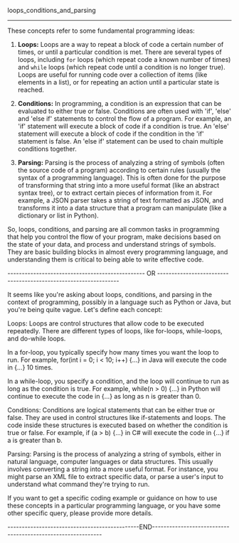 loops_conditions_and_parsing

------------------------------------------------------------------------------------------------------------------------------------

These concepts refer to some fundamental programming ideas:

1. **Loops:** Loops are a way to repeat a block of code a certain number of times, or until a particular condition is met. There are several types of loops, including `for` loops (which repeat code a known number of times) and `while` loops (which repeat code until a condition is no longer true). Loops are useful for running code over a collection of items (like elements in a list), or for repeating an action until a particular state is reached.

2. **Conditions:** In programming, a condition is an expression that can be evaluated to either true or false. Conditions are often used with 'if', 'else' and 'else if' statements to control the flow of a program. For example, an 'if' statement will execute a block of code if a condition is true. An 'else' statement will execute a block of code if the condition in the 'if' statement is false. An 'else if' statement can be used to chain multiple conditions together. 

3. **Parsing:** Parsing is the process of analyzing a string of symbols (often the source code of a program) according to certain rules (usually the syntax of a programming language). This is often done for the purpose of transforming that string into a more useful format (like an abstract syntax tree), or to extract certain pieces of information from it. For example, a JSON parser takes a string of text formatted as JSON, and transforms it into a data structure that a program can manipulate (like a dictionary or list in Python).

So, loops, conditions, and parsing are all common tasks in programming that help you control the flow of your program, make decisions based on the state of your data, and process and understand strings of symbols. They are basic building blocks in almost every programming language, and understanding them is critical to being able to write effective code.

------------------------------------------------ OR ----------------------------------------------------------------

It seems like you're asking about loops, conditions, and parsing in the context of programming, possibly in a language such as Python or Java, but you're being quite vague. Let's define each concept:

Loops: Loops are control structures that allow code to be executed repeatedly. There are different types of loops, like for-loops, while-loops, and do-while loops.

In a for-loop, you typically specify how many times you want the loop to run. For example, for(int i = 0; i < 10; i++) {...} in Java will execute the code in {...} 10 times.

In a while-loop, you specify a condition, and the loop will continue to run as long as the condition is true. For example, while(n > 0) {...} in Python will continue to execute the code in {...} as long as n is greater than 0.

Conditions: Conditions are logical statements that can be either true or false. They are used in control structures like if-statements and loops. The code inside these structures is executed based on whether the condition is true or false. For example, if (a > b) {...} in C# will execute the code in {...} if a is greater than b.

Parsing: Parsing is the process of analyzing a string of symbols, either in natural language, computer languages or data structures. This usually involves converting a string into a more useful format. For instance, you might parse an XML file to extract specific data, or parse a user's input to understand what command they're trying to run.

If you want to get a specific coding example or guidance on how to use these concepts in a particular programming language, or you have some other specific query, please provide more details.

----------------------------------------------END------------------------------------------------------------

